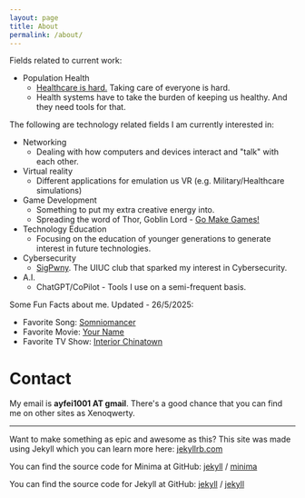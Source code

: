 ```yaml
---
layout: page
title: About
permalink: /about/
---
```


Fields related to current work:
- Population Health
  - [Healthcare is hard.](https://www.beckershospitalreview.com/healthcare-information-technology/ehrs/judy-faulkner-health-it-is-more-complex-than-rocket-science/) Taking care of everyone is hard.
  - Health systems have to take the burden of keeping us healthy. And they need tools for that.

The following are technology related fields I am currently interested in:
- Networking
  - Dealing with how computers and devices interact and "talk" with each other.
- Virtual reality
  - Different applications for emulation us VR (e.g. Military/Healthcare simulations)
- Game Development
  - Something to put my extra creative energy into.
  - Spreading the word of Thor, Goblin Lord - [Go Make Games!](https://develop.games/)
- Technology Education
  - Focusing on the education of younger generations to generate interest in future technologies.
- Cybersecurity
  - [SigPwny](https://sigpwny.com/). The UIUC club that sparked my interest in Cybersecurity.
- A.I.
  - ChatGPT/CoPilot - Tools I use on a semi-frequent basis.



Some Fun Facts about me. Updated - 26/5/2025:
- Favorite Song: [Somniomancer](https://open.spotify.com/track/5oCptG3RbPTbXKFpVjUgmw)
- Favorite Movie: [Your Name](https://myanimelist.net/anime/32281/Kimi_no_Na_wa)
- Favorite TV Show: [Interior Chinatown](https://www.hulu.com/series/interior-chinatown-52c074a7-5680-4f60-9b7e-a6008238207d)



# Contact
My email is **ayfei1001 AT gmail**. There's a good chance that you can find me on other sites as Xenoqwerty.

--------------------------------------------------------------------------------
Want to make something as epic and awesome as this? This site was made using Jekyll which you can learn more here: [jekyllrb.com](https://jekyllrb.com/)

You can find the source code for Minima at GitHub:
[jekyll][jekyll-organization] /
[minima](https://github.com/jekyll/minima)

You can find the source code for Jekyll at GitHub:
[jekyll][jekyll-organization] /
[jekyll](https://github.com/jekyll/jekyll)


[jekyll-organization]: https://github.com/jekyll
